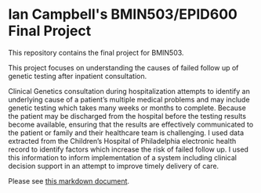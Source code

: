 # Ian Campbell's BMIN503/EPID600 Final Project

This repository contains the final project for BMIN503.

This project focuses on understanding the causes of failed follow up of genetic testing after inpatient consultation. 

Clinical Genetics consultation during hospitalization attempts to identify an underlying cause of a patient’s multiple medical problems and may include genetic testing which takes many weeks or months to complete. Because the patient may be discharged from the hospital before the testing results become available, ensuring that the results are effectively communicated to the patient or family and their healthcare team is challenging. I used data extracted from the Children’s Hospital of Philadelphia electronic health record to identify factors which increase the risk of failed follow up. I used this information to inform implementation of a system including clinical decision support in an attempt to improve timely delivery of care.

Please see [this markdown document](https://github.com/ianmcampbell/BMIN503_Final_Project/blob/master/Campbell_Final_Project.md).
